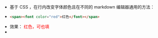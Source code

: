 - 基于 CSS ，在行内改变字体颜色且在不同的 markdown 编辑器通用的方法：
- ```HTML
  <span><font color="red">红色</font></span>
  ```
- 效果： <span><font color="red">红色，可也填 </font></span>
-